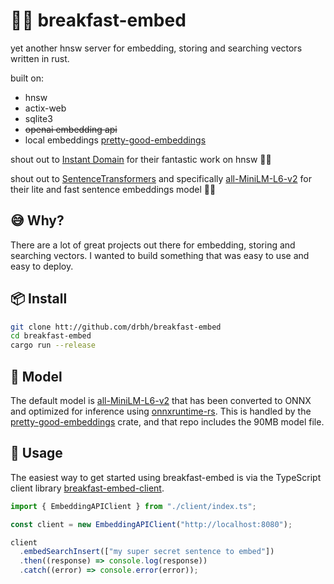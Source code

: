 # 🥐💤 breakfast-embed

yet another hnsw server for embedding, storing and searching vectors written in rust.

built on:

- hnsw
- actix-web
- sqlite3
- ~~openai embedding api~~
- local embeddings [pretty-good-embeddings](https://github.com/drbh/pretty-good-embeddings)

shout out to [Instant Domain](https://github.com/InstantDomain/instant-distance) for their fantastic work on hnsw 🙇‍♂️

shout out to [SentenceTransformers](https://github.com/UKPLab/sentence-transformers) and specifically [all-MiniLM-L6-v2](https://huggingface.co/sentence-transformers/all-MiniLM-L6-v2) for their lite and fast sentence embeddings model 🙇‍♂️

## 😅 Why?

There are a lot of great projects out there for embedding, storing and searching vectors. I wanted to build something that was easy to use and easy to deploy.

## 📦 Install

```bash
git clone htt://github.com/drbh/breakfast-embed
cd breakfast-embed
cargo run --release
```

## 🚜 Model

The default model is [all-MiniLM-L6-v2](https://huggingface.co/sentence-transformers/all-MiniLM-L6-v2) that has been converted to ONNX and optimized for inference using [onnxruntime-rs](https://github.com/nbigaouette/onnxruntime-rs). This is handled by the [pretty-good-embeddings](https://github.com/drbh/pretty-good-embeddings) crate, and that repo includes the 90MB model file.

## 🚀 Usage

The easiest way to get started using breakfast-embed is via the TypeScript client library [breakfast-embed-client](client/index.ts).

```typescript
import { EmbeddingAPIClient } from "./client/index.ts";

const client = new EmbeddingAPIClient("http://localhost:8080");

client
  .embedSearchInsert(["my super secret sentence to embed"])
  .then((response) => console.log(response))
  .catch((error) => console.error(error));
```
